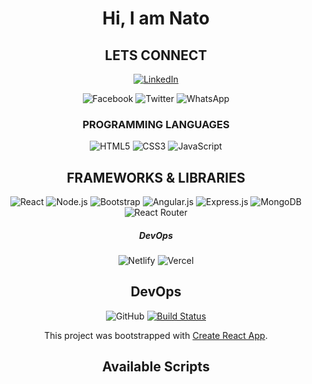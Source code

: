 <div align= 'center'>

# Hi, I am Nato
  <h2>LETS CONNECT</h2>
 
 <a href="https://www.linkedin.com/in/https://www.linkedin.com/in/nnadi-nnamdi-raymond-972abb234/">![LinkedIn](https://img.shields.io/badge/linkedin-%230077B5.svg?style=for-the-badge&logo=linkedin&logoColor=white)</a>

![Facebook](https://img.shields.io/badge/Facebook-%231877F2.svg?logo=Facebook&logoColor=white&style=for-the-badge)
![Twitter](https://img.shields.io/badge/<handle>-%231DA1F2.svg?logo=Twitter&logoColor=white&style=for-the-badge)
![WhatsApp](https://img.shields.io/badge/WhatsApp-25D366?logo=whatsapp&logoColor=white&style=for-the-badge)
      
  <h3>PROGRAMMING LANGUAGES</h3>

![HTML5](https://img.shields.io/badge/html5-%23E34F26.svg?logo=html5&logoColor=white&style=for-the-badge)
![CSS3](https://img.shields.io/badge/css3-%231572B6.svg?logo=css3&logoColor=white&style=for-the-badge)
![JavaScript](https://img.shields.io/badge/javascript-%23323330.svg?logo=javascript&logoColor=%23F7DF1E&style=for-the-badge)


<h2>FRAMEWORKS & LIBRARIES</h2>


![React](https://img.shields.io/badge/react-%2320232a.svg?logo=react&logoColor=%2361DAFB&style=for-the-badge)
![Node.js ](https://img.shields.io/badge/node.js-6DA55F?logo=node.js&logoColor=white&style=for-the-badge)
![Bootstrap](https://img.shields.io/badge/bootstrap-%23563D7C.svg?logo=bootstrap&logoColor=white&style=for-the-badge)
![Angular.js](https://img.shields.io/badge/angular.js-%23E23237.svg?logo=angularjs&logoColor=white&style=for-the-badge)
![Express.js](https://img.shields.io/badge/express.js-%23404d59.svg?logo=express&logoColor=%2361DAFB&style=for-the-badge)
![MongoDB](https://img.shields.io/badge/MongoDB-%234ea94b.svg?logo=mongodb&logoColor=white&style=for-the-badge)
![React Router](https://img.shields.io/badge/React_Router-CA4245?logo=react-router&logoColor=white&style=for-the-badge)
  
  ##### DevOps
![Netlify](https://img.shields.io/badge/netlify-%23000000.svg?style=for-the-badge&logo=netlify&logoColor=#00C7B7)
![Vercel](https://img.shields.io/badge/vercel-%23000000.svg?style=for-the-badge&logo=vercel&logoColor=white)


<h2>DevOps</h2>

![GitHub](https://img.shields.io/badge/github-%23121011.svg?logo=github&logoColor=white&style=for-the-badge)
[![Build Status](https://badges.netlify.com/api/site-name.svg?branch=master)](https://app.netlify.com/sites/site-name/deploys)
  



This project was bootstrapped with [Create React App](https://github.com/facebook/create-react-app).

## Available Scripts
</div>
